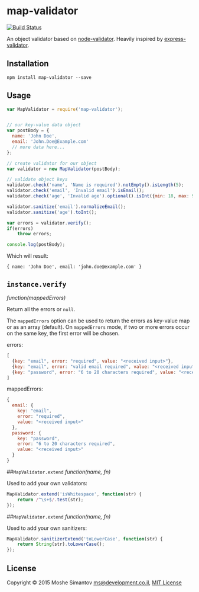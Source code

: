 # map-validator

[![Build Status](https://secure.travis-ci.org/moshest/map-validator.png)](http://travis-ci.org/moshest/map-validator)

An object validator based on [node-validator](https://github.com/chriso/validator.js).
 Heavily inspired by [express-validator](https://github.com/ctavan/express-validator).

## Installation

```
npm install map-validator --save
```

## Usage

```javascript
var MapValidator = require('map-validator');


// our key-value data object
var postBody = {
  name: 'John Doe',
  email: 'John.Doe@Example.com'
  // more data here...
};

// create validator for our object
var validator = new MapValidator(postBody);

// validate object keys
validator.check('name', 'Name is required').notEmpty().isLength(5);
validator.check('email', 'Invalid email').isEmail();
validator.check('age', 'Invalid age').optional().isInt({min: 18, max: 99});

validator.sanitize('email').normalizeEmail();
validator.sanitize('age').toInt();

var errors = validator.verify();
if(errors)
	throw errors;

console.log(postBody);
```

Which will result:

```
{ name: 'John Doe', email: 'john.doe@example.com' }
```

## `instance.verify`
_function(mappedErrors)_

Return all the errors or `null`.

The `mappedErrors` option can be used to return the errors as key-value map or 
as an array (default). On `mappedErrors` mode, if two or more errors occur on the
same key, the first error will be chosen.

errors:

```javascript
[
  {key: "email", error: "required", value: "<received input>"},
  {key: "email", error: "valid email required", value: "<received input>"},
  {key: "password", error: "6 to 20 characters required", value: "<received input>"}
]
```

mappedErrors:

```javascript
{
  email: {
    key: "email",
    error: "required",
    value: "<received input>"
  },
  password: {
    key: "password",
    error: "6 to 20 characters required",
    value: "<received input>"
  }
}
```

##`MapValidator.extend`
_function(name, fn)_

Used to add your own validators:

```javascript
MapValidator.extend('isWhitespace', function(str) {
    return /^\s+$/.test(str);
});
```

##`MapValidator.extend`
_function(name, fn)_

Used to add your own sanitizers:

```javascript
MapValidator.sanitizerExtend('toLowerCase', function(str) {
    return String(str).toLowerCase();
});
```

## License

Copyright &copy; 2015 Moshe Simantov <ms@development.co.il>, 
[MIT License](map-validator/blob/master/LICENSE)

